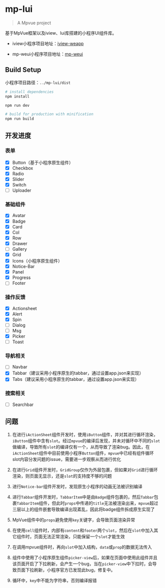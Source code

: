 # mp-lui

> A Mpvue project

基于MpVue框架以及iview、lui库搭建的小程序UI组件库。


* iview小程序项目地址：[iview-weapp](https://github.com/TalkingData/iview-weapp)

* mp-weui小程序项目地址：[mp-weui](https://github.com/youngluo/mp-weui)


## Build Setup

小程序项目路径：`../mp-lui/dist`

``` bash
# install dependencies
npm install

npm run dev

# build for production with minification
npm run build
```

## 开发进度

### 表单
- [x] Button（基于小程序原生组件）
- [x] Checkbox
- [x] Radio
- [x] Slider
- [x] Switch
- [ ] Uploader

### 基础组件
- [x] Avatar
- [x] Badge
- [x] Card
- [x] Col
- [x] Row
- [x] Drawer
- [ ] Gallery
- [x] Grid
- [x] Icons（小程序原生组件）
- [x] Notice-Bar
- [x] Panel
- [x] Progress
- [ ] Footer

### 操作反馈
- [x] Actionsheet
- [x] Alert
- [x] Spin
- [ ] Dialog
- [ ] Msg
- [x] Picker
- [ ] Toast

### 导航相关
- [ ] Navbar
- [x] Tabbar（建议采用小程序原生的tabbar，通过设置app.json来实现）
- [x] Tabs（建议采用小程序原生的tabbar，通过设置app.json来实现）

### 搜索相关
- [ ] Searchbar



## 问题

1. 在进行`iActionSheet`组件开发时，使用`iButton`组件，并对其进行循环渲染，`iButton`组件中含有`slot`。经过`mpvue`的编译后发现，并未对循环中不同的`slot`做编译，导致所有`slot`的编译仅有一个，从而导致了渲染bug。因此，在`iActionSheet`组件中目前使用小程序`Button`组件，`mpvue`中已经有组件循环 slot内容分发问题的issue，需要进一步观察从而进行优化

2. 在进行`Grid`组件开发时，`GridGroup`仅作为外层包裹，但如果对`Grid`进行循环渲染，则页面无显示，还是`slot`的支持度不够的问题

3. 进行`Notice-bar`组件开发时，发现原生小程序的动画无法被识别编译

4. 进行`Tabbar`组件开发时，`TabbarItem`中是由`Badge`组件包裹的，然后`Tabbar`包裹`TabbarItem`组件，但此时`props`中传递的`title`无法被渲染出来，`mpvue`超过三层以上的组件嵌套导致编译出现紊乱，因此将badge组件拆成原生实现了

5. MpVue组件中的`props`避免使用`key`关键字，会导致页面渲染异常

6. 在使用`cell`组件时，内部有`content`和`footer`两个`slot`，然后在`slot`中加入其它组件时，页面无法正常渲染，只能保留一个`slot`才能生效

7. 在调用mpvue组件时，再向`slot`中加入结构，`data`或`prop`的数据无法传入

8. 组件中使用了小程序原生组件`picker-view`后，如果在页面中使用此组件并且该页面开启了下拉刷新，会产生一个bug，当在`picker-view`中下拉时，会导致页面下拉刷新，小程序官方已发现此bug，修复中。

9. 循环中，`key`中不能为字符串，否则编译报错